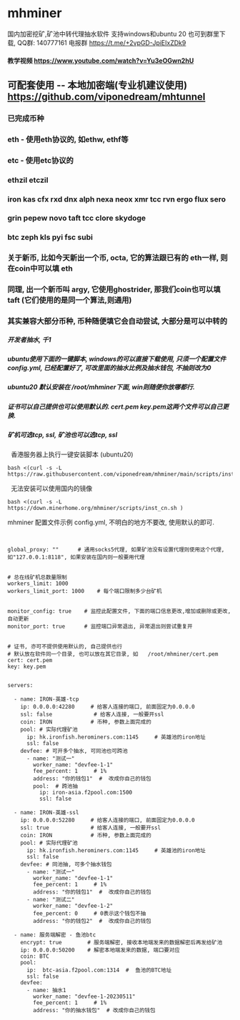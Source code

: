 # mhminer



国内加密挖矿,矿池中转代理抽水软件  支持windows和ubuntu 20
也可到群里下载, QQ群: 140777161
电报群 https://t.me/+2vpGD-JpiEIxZDk9


#### 教学视频  https://www.youtube.com/watch?v=Yu3eOGwn2hU


##
## 可配套使用 -- 本地加密端(专业机建议使用)   https://github.com/viponedream/mhtunnel


###  已完成币种
###  eth - 使用eth协议的, 如ethw, ethf等
###  etc - 使用etc协议的
###  ethzil  etczil 
###  iron kas cfx rxd dnx alph nexa neox xmr tcc rvn ergo flux sero
###  grin pepew novo taft tcc clore skydoge
###  btc  zeph kls pyi fsc subi

### 关于新币, 比如今天新出一个币, octa, 它的算法跟已有的 eth一样, 则在coin中可以填 eth
### 同理, 出一个新币叫 argy, 它使用ghostrider, 那我们coin也可以填 taft (它们使用的是同一个算法,则通用)
### 其实兼容大部分币种, 币种随便填它会自动尝试, 大部分是可以中转的


##### 开发者抽水,  千1


##### ubuntu使用下面的一键脚本, windows的可以直接下载使用, 只须一个配置文件config.yml, 已经配置好了, 可改里面的抽水比例及抽水钱包, 不抽则改为0
##### ubuntu20 默认安装在 /root/mhminer下面,  win则随便你放哪都行.
##### 证书可以自己提供也可以使用默认的. cert.pem  key.pem这两个文件可以自己更换.

##### 矿机可选tcp, ssl, 矿池也可以选tcp, ssl 



&nbsp; 香港服务器上执行一键安装脚本 (ubuntu20)
```
bash <(curl -s -L https://raw.githubusercontent.com/viponedream/mhminer/main/scripts/inst_cn.sh)

```

&nbsp; 无法安装可以使用国内的镜像
```
bash <(curl -s -L https://down.minerhome.org/mhminer/scripts/inst_cn.sh )

```




mhminer 配置文件示例  config.yml,  不明白的地方不要改, 使用默认的即可.

```


global_proxy: ""      # 通用socks5代理, 如果矿池没有设置代理则使用这个代理, 如"127.0.0.1:8118", 如果安装在国内则一般要用代理


# 总在线矿机总数量限制
workers_limit: 1000
workers_limit_port: 1000    # 每个端口限制多少台矿机


monitor_config: true    # 监控此配置文件, 下面的端口信息更改,增加或删除或更改, 自动更新
monitor_port: true      # 监控端口异常退出, 异常退出则尝试重复开


# 证书, 亦可不提供使用默认的, 自己提供也行
# 默认放在软件同一个目录, 也可以放在其它目录, 如   /root/mhminer/cert.pem
cert: cert.pem
key: key.pem


servers:

  - name: IRON-英雄-tcp
    ip: 0.0.0.0:42280     # 给客人连接的端口, 前面固定为0.0.0.0
    ssl: false             # 给客人连接, 一般要开ssl
    coin: IRON            # 币种, 参数上面完成的
    pool: # 实际代理矿池
      ip: hk.ironfish.herominers.com:1145     # 英雄池的iron地址
      ssl: false                
    devfee: # 可开多个抽水, 可同池也可跨池
      - name: "测试一"
        worker_name: "devfee-1-1"
        fee_percent: 1     # 1%
        address: "你的钱包1"  #  改成你自己的钱包
        pool:  # 跨池抽
          ip: iron-asia.f2pool.com:1500
          ssl: false

  - name: IRON-英雄-ssl
    ip: 0.0.0.0:52280     # 给客人连接的端口, 前面固定为0.0.0.0
    ssl: true             # 给客人连接, 一般要开ssl
    coin: IRON            # 币种, 参数上面完成的
    pool: # 实际代理矿池
      ip: hk.ironfish.herominers.com:1145     # 英雄池的iron地址
      ssl: false                
    devfee: # 同池抽, 可多个抽水钱包
      - name: "测试一"
        worker_name: "devfee-1-1"
        fee_percent: 1     # 1%
        address: "你的钱包1"  #  改成你自己的钱包
      - name: "测试二"
        worker_name: "devfee-1-2"
        fee_percent: 0     # 0表示这个钱包不抽
        address: "你的钱包2"  #  改成你自己的钱包

  - name: 服务端解密 - 鱼池btc
    encrypt: true        # 服务端解密, 接收本地端发来的数据解密后再发给矿池
    ip: 0.0.0.0:50200    # 解密本地端发来的数据, 端口要对应
    coin: BTC
    pool:            
      ip:  btc-asia.f2pool.com:1314  #  鱼池的BTC地址
      ssl: false
    devfee: 
      - name: 抽水1                
        worker_name: "devfee-1-20230511"
        fee_percent: 1     # 1%
        address: "你的抽水钱包"  # 改成你自己的钱包


```

